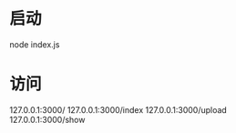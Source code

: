 # 启动
node index.js
# 访问
127.0.0.1:3000/
127.0.0.1:3000/index
127.0.0.1:3000/upload
127.0.0.1:3000/show
